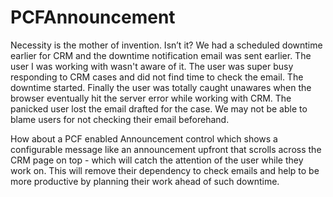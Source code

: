 # PCFAnnouncement

Necessity is the mother of invention. Isn’t it? We had a scheduled downtime earlier for CRM and the downtime notification email was sent earlier. The user I was working with wasn't aware of it. The user was super busy responding to CRM cases and did not find time to check the email. The downtime started. Finally the user was totally caught unawares when the browser eventually hit the server error while working with CRM. The panicked user lost the email drafted for the case. We may not be able to blame users for not checking their email beforehand. 

How about a PCF enabled Announcement control which shows a configurable message like an announcement upfront that scrolls across the CRM page on top - which will catch the attention of the user while they work on. This will remove their dependency to check emails and help to be more productive by planning their work ahead of such downtime.
